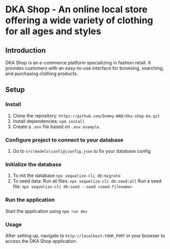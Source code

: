 # DKA Shop - An online local store offering a wide variety of clothing for all ages and styles

## Introduction
DKA Shop is an e-commerce platform specializing in fashion retail. It provides customers with an easy-to-use interface for browsing, searching, and purchasing clothing products.

## Setup
### Install
1. Clone the repository: `https://github.com/Dummy-WAD/dka-shop-be.git`
2. Install dependencies: `npm install`
3. Create a `.env` file based on `.env.example`.
### Configure project to connect to your database
1. Go to `src\models\config\config.json` to fix your database config
### Initialize the database
1. To init the database `npx sequelize-cli db:migrate`
2. To seed data: 
    Run all files: `npx sequelize-cli db:seed:all`
    Run a seed file: `npx sequelize-cli db:seed --seed <seed-filename>`
### Run the application
Start the application using `npm run dev`
### Usage
After setting up, navigate to `http://localhost:YOUR_PORT` in your browser to access the DKA Shop application.